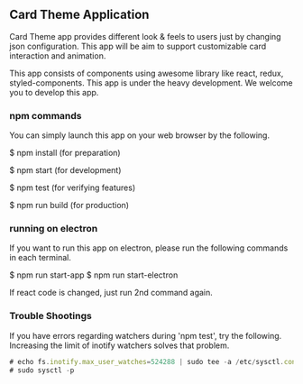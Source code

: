 ## Card Theme Application
Card Theme app provides different look & feels to users just by changing json configuration.
This app will be aim to support customizable card interaction and animation.

This app consists of components using awesome library like react, redux, styled-components.
This app is under the heavy development.
We welcome you to develop this app.

### npm commands
You can simply launch this app on your web browser by the following.

$ npm install (for preparation)

$ npm start (for development)

$ npm test (for verifying features)

$ npm run build (for production)

### running on electron
If you want to run this app on electron, please run the following commands in each terminal.

$ npm run start-app
$ npm run start-electron

If react code is changed, just run 2nd command again.

### Trouble Shootings
If you have errors regarding watchers during 'npm test', try the following.
Increasing the limit of inotify watchers solves that problem.

```js
# echo fs.inotify.max_user_watches=524288 | sudo tee -a /etc/sysctl.conf
# sudo sysctl -p
```
